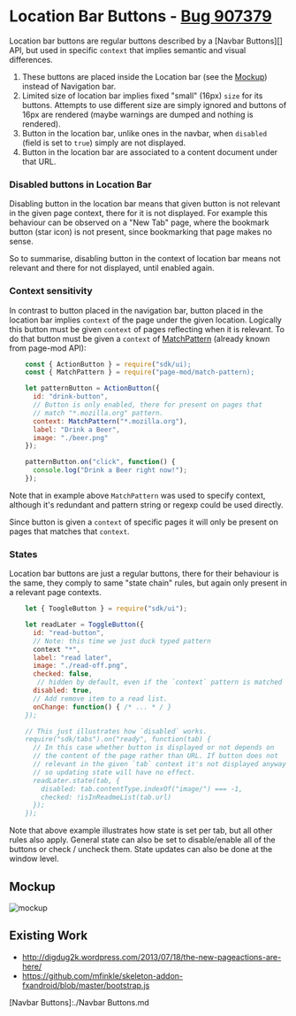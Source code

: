 # Location Bar Buttons - [Bug 907379](https://bugzilla.mozilla.org/show_bug.cgi?id=907379)

Location bar buttons are regular buttons described by a
[Navbar Buttons][] API, but used in specific `context` that
implies semantic and visual differences.

1. These buttons are placed inside the Location bar (see the
[Mockup](#mockup)) instead of Navigation bar.
2. Limited size of location bar implies fixed "small" (16px)
`size` for its buttons. Attempts to use different size are
simply ignored and buttons of 16px are rendered (maybe
warnings are dumped and nothing is rendered).
3. Button in the location bar, unlike ones in the navbar, when
`disabled` (field is set to `true`) simply are not displayed.
4. Button in the location bar are associated to a content document
under that URL.

### Disabled buttons in Location Bar

Disabling button in the location bar means that given button is
not relevant in the given page context, there for it is not displayed. For example this behaviour can be observed on a "New
Tab" page, where the bookmark button (star icon) is not present, 
since bookmarking that page makes no sense.

So to summarise, disabling button in the context of location bar 
means not relevant and there for not displayed, until enabled
again.

### Context sensitivity

In contrast to button placed in the navigation bar, button
placed in the location bar implies `context` of the page under
the given location. Logically this button must be given
`context` of pages reflecting when it is relevant. To do that
button must be given a `context` of [MatchPattern][] (already
known from page-mod API):

```js
    const { ActionButton } = require("sdk/ui);
    const { MatchPattern } = require("page-mod/match-pattern);

    let patternButton = ActionButton({
      id: "drink-button",
      // Button is only enabled, there for present on pages that
      // match "*.mozilla.org" pattern.
      context: MatchPattern("*.mozilla.org"),
      label: "Drink a Beer",
      image: "./beer.png"
    });

    patternButton.on("click", function() {
      console.log("Drink a Beer right now!");
    });
```

Note that in example above `MatchPattern` was used to specify
context, although it's redundant and pattern string or regexp
could be used directly.

Since button is given a `context` of specific pages it will only
be present on pages that matches that `context`.

### States

Location bar buttons are just a regular buttons, there for their
behaviour is the same, they comply to same "state chain" rules,
but again only present in a relevant page contexts.

```js
    let { ToogleButton } = require("sdk/ui");

    let readLater = ToggleButton({
      id: "read-button",
      // Note: this time we just duck typed pattern
      context "*",
      label: "read later",
      image: "./read-off.png",
      checked: false,
       // hidden by default, even if the `context` pattern is matched
      disabled: true,
      // Add remove item to a read list.
      onChange: function() { /* ... * / }
    });

    // This just illustrates how `disabled` works.
    require("sdk/tabs").on("ready", function(tab) {
      // In this case whether button is displayed or not depends on
      // the content of the page rather than URL. If button does not
      // relevant in the given `tab` context it's not displayed anyway
      // so updating state will have no effect.
      readLater.state(tab, {
        disabled: tab.contentType.indexOf("image/") === -1,
        checked: !isInReadmeList(tab.url)
      });
    });
```

Note that above example illustrates how state is set per tab,
but all other rules also apply. General state can also be set to 
disable/enable all of the buttons or check / uncheck them. State
updates can also be done at the window level. 


## Mockup

![mockup](http://people.mozilla.com/~shorlander/files/addons-in-toolbar-i01/images/addon-types.png)

## Existing Work

* ﻿http://digdug2k.wordpress.com/2013/07/18/the-new-pageactions-are-here/
* https://github.com/mfinkle/skeleton-addon-fxandroid/blob/master/bootstrap.js


[MatchPattern]:https://addons.mozilla.org/en-US/developers/docs/sdk/latest/modules/sdk/page-mod/match-pattern.html
[Navbar Buttons]:./Navbar Buttons.md
